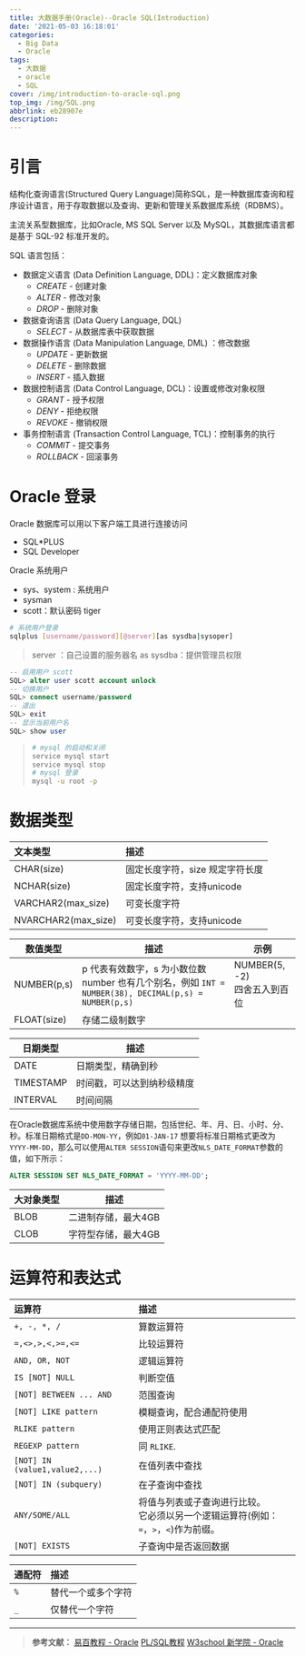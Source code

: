 ```yaml
---
title: 大数据手册(Oracle)--Oracle SQL(Introduction)
date: '2021-05-03 16:18:01'
categories:
  - Big Data
  - Oracle
tags:
  - 大数据
  - oracle
  - SQL
cover: /img/introduction-to-oracle-sql.png
top_img: /img/SQL.png
abbrlink: eb28907e
description:
---
```


# 引言

结构化查询语言(Structured Query Language)简称SQL，是一种数据库查询和程序设计语言，用于存取数据以及查询、更新和管理关系数据库系统（RDBMS）。

主流关系型数据库，比如Oracle, MS SQL Server 以及 MySQL，其数据库语言都是基于 SQL-92 标准开发的。

 SQL 语言包括：

- 数据定义语言 (Data Definition Language, DDL)：定义数据库对象
  - *CREATE* - 创建对象
  - *ALTER* - 修改对象
  - *DROP* - 删除对象
- 数据查询语言 (Data Query Language, DQL)
  - *SELECT* - 从数据库表中获取数据
- 数据操作语言 (Data Manipulation Language, DML) ：修改数据
  - *UPDATE* - 更新数据
  - *DELETE* - 删除数据
  - *INSERT* - 插入数据
- 数据控制语言 (Data Control Language, DCL)：设置或修改对象权限
  - *GRANT* - 授予权限
  - *DENY* - 拒绝权限
  - *REVOKE* - 撤销权限
- 事务控制语言 (Transaction Control Language, TCL)：控制事务的执行
  - *COMMIT* - 提交事务
  - *ROLLBACK* - 回滚事务

# Oracle 登录

Oracle 数据库可以用以下客户端工具进行连接访问

- SQL*PLUS
- SQL Developer

Oracle 系统用户

- sys、system : 系统用户
- sysman
- scott：默认密码 tiger

```bash
# 系统用户登录
sqlplus [username/password][@server][as sysdba|sysoper]
```

> server ：自己设置的服务器名
> as sysdba：提供管理员权限

```sql
-- 启用用户 scott
SQL> alter user scott account unlock
-- 切换用户
SQL> connect username/password
-- 退出
SQL> exit
-- 显示当前用户名
SQL> show user
```

> ```bash
> # mysql 的启动和关闭
> service mysql start
> service mysql stop
> # mysql 登录
> mysql -u root -p
> ```

# 数据类型

| 文本类型            | 描述                            |
| :------------------ | :------------------------------ |
| CHAR(size)          | 固定长度字符，size 规定字符长度 |
| NCHAR(size)         | 固定长度字符，支持unicode       |
| VARCHAR2(max_size)  | 可变长度字符                    |
| NVARCHAR2(max_size) | 可变长度字符，支持unicode       |

| 数值类型    | 描述                                                         | 示例                             |
| ----------- | ------------------------------------------------------------ | -------------------------------- |
| NUMBER(p,s) | p 代表有效数字，s 为小数位数<br/>number 也有几个别名，例如 `INT = NUMBER(38), DECIMAL(p,s) = NUMBER(p,s)` | NUMBER(5, -2)<br/>四舍五入到百位 |
| FLOAT(size) | 存储二级制数字                                               |                                  |

| 日期类型  | 描述                       |
| --------- | -------------------------- |
| DATE      | 日期类型，精确到秒         |
| TIMESTAMP | 时间戳，可以达到纳秒级精度 |
| INTERVAL  | 时间间隔                   |

在Oracle数据库系统中使用数字存储日期，包括世纪、年、月、日、小时、分、秒。标准日期格式是`DD-MON-YY`，例如`01-JAN-17`
想要将标准日期格式更改为`YYYY-MM-DD`，那么可以使用`ALTER SESSION`语句来更改`NLS_DATE_FORMAT`参数的值，如下所示：

```sql
ALTER SESSION SET NLS_DATE_FORMAT = 'YYYY-MM-DD';
```

| 大对象类型 | 描述                |
| ---------- | ------------------- |
| BLOB       | 二进制存储，最大4GB |
| CLOB       | 字符型存储，最大4GB |


# 运算符和表达式

| 运算符                         | 描述                                                         |
| :----------------------------- | :----------------------------------------------------------- |
| `+, -, *, /`                   | 算数运算符                                                   |
| `=,<>,>,<,>=,<=`               | 比较运算符                                                   |
| `AND, OR, NOT`                 | 逻辑运算符                                                   |
| `IS [NOT] NULL`                | 判断空值                                                     |
| `[NOT] BETWEEN ... AND`        | 范围查询                                                     |
| `[NOT] LIKE pattern`           | 模糊查询，配合通配符使用                                     |
| `RLIKE pattern`                | 使用正则表达式匹配                                           |
| `REGEXP pattern`               | 同 `RLIKE`.                                                  |
| `[NOT] IN (value1,value2,...)` | 在值列表中查找                                               |
| `[NOT] IN (subquery)`          | 在子查询中查找                                               |
| `ANY/SOME/ALL`                 | 将值与列表或子查询进行比较。<br/>它必须以另一个逻辑运算符(例如：`=`，`>`，`<`)作为前缀。 |
| `[NOT] EXISTS`                 | 子查询中是否返回数据                                         |

| 通配符 | 描述               |
| :----- | :----------------- |
| `%`    | 替代一个或多个字符 |
| `_`    | 仅替代一个字符     |



------

> **参考文献：**
> [易百教程 - Oracle](https://www.yiibai.com/oracle)
> [PL/SQL教程](https://www.yiibai.com/plsql2)
> [W3school 新学院 - Oracle](http://www.hechaku.com/Oracle/Sql_Oracle_info.htm3)